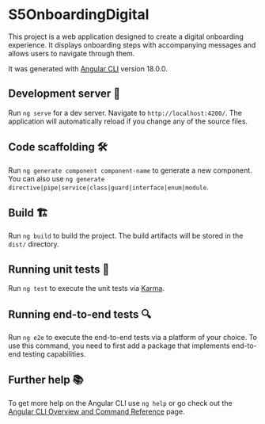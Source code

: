 # S5OnboardingDigital 

This project is a web application designed to create a digital onboarding experience. It displays onboarding steps with accompanying messages and allows users to navigate through them.

It was generated with [Angular CLI](https://github.com/angular/angular-cli) version 18.0.0.

## Development server 🚀

Run `ng serve` for a dev server. Navigate to `http://localhost:4200/`. The application will automatically reload if you change any of the source files.

## Code scaffolding  🛠️

Run `ng generate component component-name` to generate a new component. You can also use `ng generate directive|pipe|service|class|guard|interface|enum|module`.

## Build  🏗️

Run `ng build` to build the project. The build artifacts will be stored in the `dist/` directory.

## Running unit tests 🧪

Run `ng test` to execute the unit tests via [Karma](https://karma-runner.github.io).

## Running end-to-end tests  🔍

Run `ng e2e` to execute the end-to-end tests via a platform of your choice. To use this command, you need to first add a package that implements end-to-end testing capabilities.

## Further help  📚

To get more help on the Angular CLI use `ng help` or go check out the [Angular CLI Overview and Command Reference](https://angular.io/cli) page.
